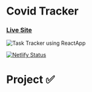 # Covid Tracker

### [Live Site](https://impwng-covidtracker-app.netlify.app/)
![Task Tracker using ReactApp](https://i.ibb.co/6mSh4sB/covidtrack.png/)

[![Netlify Status](https://api.netlify.com/api/v1/badges/89b1c2a2-6614-42dd-97d5-27cb3b5ffd08/deploy-status)](https://app.netlify.com/sites/impwng-covidtracker-app.netlify.app/deploys)

# Project :white_check_mark:








